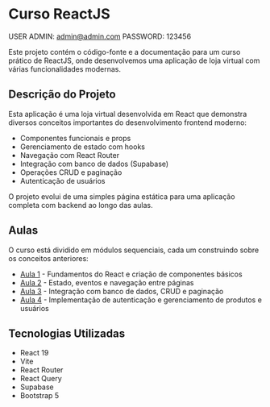 # Curso ReactJS


USER ADMIN: admin@admin.com
PASSWORD: 123456

Este projeto contém o código-fonte e a documentação para um curso prático de ReactJS, onde desenvolvemos uma aplicação de loja virtual com várias funcionalidades modernas.

## Descrição do Projeto

Esta aplicação é uma loja virtual desenvolvida em React que demonstra diversos conceitos importantes do desenvolvimento frontend moderno:

- Componentes funcionais e props
- Gerenciamento de estado com hooks
- Navegação com React Router
- Integração com banco de dados (Supabase)
- Operações CRUD e paginação
- Autenticação de usuários

O projeto evolui de uma simples página estática para uma aplicação completa com backend ao longo das aulas.

## Aulas

O curso está dividido em módulos sequenciais, cada um construindo sobre os conceitos anteriores:

- [Aula 1](README-AULA-1.md) - Fundamentos do React e criação de componentes básicos
- [Aula 2](README-AULA-2.md) - Estado, eventos e navegação entre páginas
- [Aula 3](README-AULA-3.md) - Integração com banco de dados, CRUD e paginação
- [Aula 4](README-AULA-4.md) - Implementação de autenticação e gerenciamento de produtos e usuários

## Tecnologias Utilizadas

- React 19
- Vite
- React Router
- React Query
- Supabase
- Bootstrap 5
